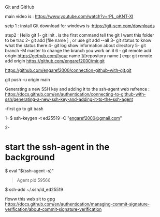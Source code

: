 Git and GitHub

main video is :
https://www.youtube.com/watch?v=rPL_pKNT-XI

setp 1 :
install Git
download for windows is :https://git-scm.com/downloads

step2 :
Hello git
1- git init .
is the first command tell the git I want this folder to be trac
2- git add [file name ] , or use git add --all
3- git status
to know what the status there
4- git log
show information about directory
5- git branch -M master
to change the branch you work on it
6 - git remote add origin https://gethub.com/[your name ]/[repository name ]
exp: git remote add origin https://github.com/engaref2000/mir.git

https://github.com/engaref2000/connection-github-with-git.git

git push -u origin main

Generating a new SSH key and adding it to the ssh-agent
web refrence :
https://docs.github.com/en/authentication/connecting-to-github-with-ssh/generating-a-new-ssh-key-and-adding-it-to-the-ssh-agent

-first go to git bash

1-
$ ssh-keygen -t ed25519 -C "engaref2000@gmail.com"

2-

# start the ssh-agent in the background

$ eval "$(ssh-agent -s)"

> Agent pid 59566

$ ssh-add ~/.ssh/id_ed25519

floww this web sit to gpg
https://docs.github.com/en/authentication/managing-commit-signature-verification/about-commit-signature-verification
